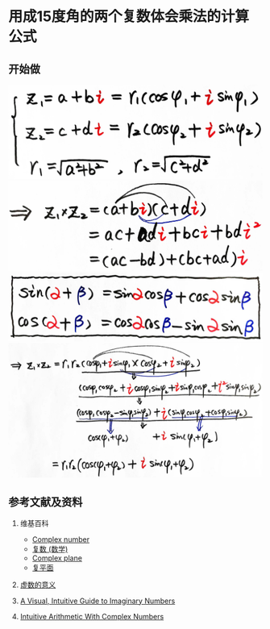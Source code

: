 # 用成15度角的两个复数体会乘法的计算公式

## 开始做

![](/images/复数分析/感受加减乘除的运算规律/用成15度角的两个复数体会乘法的计算公式/1a1.jpg)
![](/images/复数分析/感受加减乘除的运算规律/用成15度角的两个复数体会乘法的计算公式/1a2.jpg)
![](/images/复数分析/感受加减乘除的运算规律/用成15度角的两个复数体会乘法的计算公式/1a3.jpg)
![](/images/复数分析/感受加减乘除的运算规律/用成15度角的两个复数体会乘法的计算公式/1a4.jpg)

## 参考文献及资料

1. 维基百科
	- [Complex number](https://en.wikipedia.org/wiki/Complex_number) 
	- [复数 (数学)](https://zh.wikipedia.org/wiki/%E5%A4%8D%E6%95%B0_(%E6%95%B0%E5%AD%A6)) 
	- [Complex plane](https://en.wikipedia.org/wiki/Complex_plane) 
	- [复平面](https://zh.wikipedia.org/wiki/%E5%A4%8D%E5%B9%B3%E9%9D%A2) 

2. [虚数的意义](https://ruanyifeng.com/blog/2012/09/imaginary_number.html)
3. [A Visual, Intuitive Guide to Imaginary Numbers](https://betterexplained.com/articles/a-visual-intuitive-guide-to-imaginary-numbers/)
4. [Intuitive Arithmetic With Complex Numbers](https://betterexplained.com/articles/intuitive-arithmetic-with-complex-numbers/)